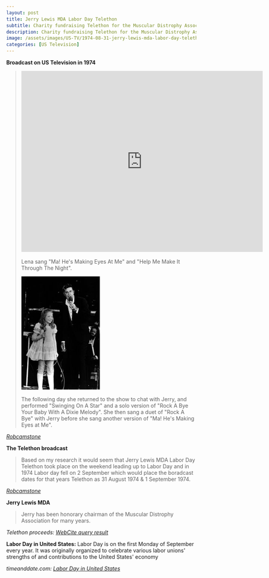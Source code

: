 ```yaml
---
layout: post
title: Jerry Lewis MDA Labor Day Telethon
subtitle: Charity fundraising Telethon for the Muscular Distrophy Association
description: Charity fundraising Telethon for the Muscular Distrophy Association
image: /assets/images/US-TV/1974-08-31-jerry-lewis-mda-labor-day-telethon-200x200.png
categories: [US Television]
---
```


**Broadcast on US Television in 1974**
> <div class="responsive-video"><iframe width="640px" height="480px" src="https://www.youtube.com/embed/9iLaE-c77M0?start=2172&rel=0&showinfo=1" frameborder="0" allowfullscreen></iframe></div>
>
> Lena sang "Ma! He's Making Eyes At Me" and "Help Me Make It Through The Night".
>
> ![](/assets/images/US-TV/1974-08-31-jerry-lewis-mda-labor-day-telethon.jpg)
>
> The following day she returned to the show to chat with Jerry, and performed "Swinging On A Star" and a solo version of "Rock A Bye Your Baby With A Dixie Melody". She then sang a duet of "Rock A Bye" with Jerry before she sang another version of "Ma! He's Making Eyes at Me".

<cite>[Robcamstone](https://github.com/fanzoflenazavaroni)</cite>

**The Telethon broadcast**
> Based on my research it would seem that Jerry Lewis MDA Labor Day Telethon took place on the weekend leading up to Labor Day and in 1974 Labor day fell on 2 September which would place the boradcast dates for that years Telethon as 31 August 1974 & 1 September 1974.

<cite>[Robcamstone](https://github.com/fanzoflenazavaroni)</cite>

**Jerry Lewis MDA**
> Jerry has been honorary chairman of the Muscular Distrophy Association for many years.

<cite>Telethon proceeds: [WebCite query result](http://www.webcitation.org/5knut3p0h)</cite>

**Labor Day in United States:** Labor Day is on the first Monday of September every year. It was originally organized to celebrate various labor unions' strengths of and contributions to the United States' economy

<cite>timeanddate.com: [Labor Day in United States](https://www.timeanddate.com/holidays/us/labor-day)</cite>

<style>
.dt-published {display: none;}
.post-meta:after {content: "31 August 1974 & 1 September 1974";}
.height-adjust1 {width:auto; height:350px;}
.height-adjust2 {width:auto; height:307px;}
</style>
